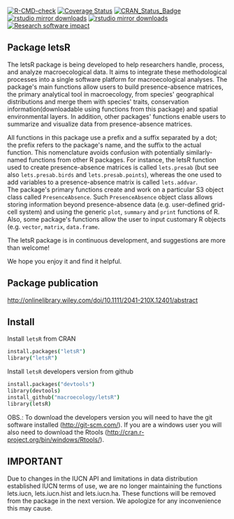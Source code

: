 [![R-CMD-check](https://github.com/BrunoVilela/letsR/actions/workflows/R-CMD-check.yaml/badge.svg)](https://github.com/BrunoVilela/letsR/actions/workflows/R-CMD-check.yaml)
[![Coverage Status](https://coveralls.io/repos/BrunoVilela/letsR/badge.svg)](https://coveralls.io/github/BrunoVilela/letsR)
[![CRAN_Status_Badge](https://www.r-pkg.org/badges/version/letsR)](https://CRAN.R-project.org/package=letsR)
[![rstudio mirror downloads](https://cranlogs.r-pkg.org/badges/letsR)]( https://github.com/r-hub/cranlogs.app)
[![rstudio mirror downloads](https://cranlogs.r-pkg.org/badges/grand-total/letsR)]( https://github.com/r-hub/cranlogs.app)
[![Research software impact](http://depsy.org/api/package/cran/letsR/badge.svg)](http://depsy.org/package/r/letsR)


## Package letsR

The letsR package is being developed to help researchers handle, process, and analyze macroecological data. It aims to integrate these methodological processes into a single software platform for macroecological analyses. The package's main functions allow users to build presence-absence matrices, the primary analytical tool in macroecology, from species' geographical distributions and merge them with species' traits, conservation information(downloadable using functions from this package) and spatial environmental layers. In addition, other packages' functions enable users to summarize and visualize data from presence-absence matrices.

All functions in this package use a prefix and a suffix separated by a dot; the prefix refers to the package's name, and the suffix to the actual function. This nomenclature avoids confusion with potentially similarly-named functions from other R packages. 
For instance, the letsR function used to create presence-absence matrices is called `lets.presab` (but see also `lets.presab.birds` and `lets.presab.points`), whereas the one used to add variables to a presence-absence matrix is called `lets.addvar`.  
The package's primary functions create and work on a particular S3 object class called `PresenceAbsence`. 
Such `PresenceAbsence` object class allows storing information beyond presence-absence data (e.g. user-defined grid-cell system) and using the generic `plot`, `summary` and `print` functions of R. 
Also, some package's functions allow the user to input customary R objects (e.g. `vector`, `matrix`, `data.frame`. 

The letsR package is in continuous development, and suggestions are more than welcome!

We hope you enjoy it and find it helpful.

## Package publication
http://onlinelibrary.wiley.com/doi/10.1111/2041-210X.12401/abstract

## Install

Install `letsR` from CRAN

```coffee
install.packages("letsR")
library("letsR")
```
Install `letsR` developers version from github


```coffee
install.packages("devtools")
library(devtools)
install_github("macroecology/letsR")
library(letsR)
```

OBS.: To download the developers version you will need to have the git software installed (http://git-scm.com/).
If you are a windows user you will also need to download the Rtools (http://cran.r-project.org/bin/windows/Rtools/).


## IMPORTANT
Due to changes in the IUCN API and limitations in data distribution established IUCN terms of use, we are no longer maintaining the functions lets.iucn, lets.iucn.hist and lets.iucn.ha. These functions will be removed from the package in the next version. We apologize for any inconvenience this may cause.  
